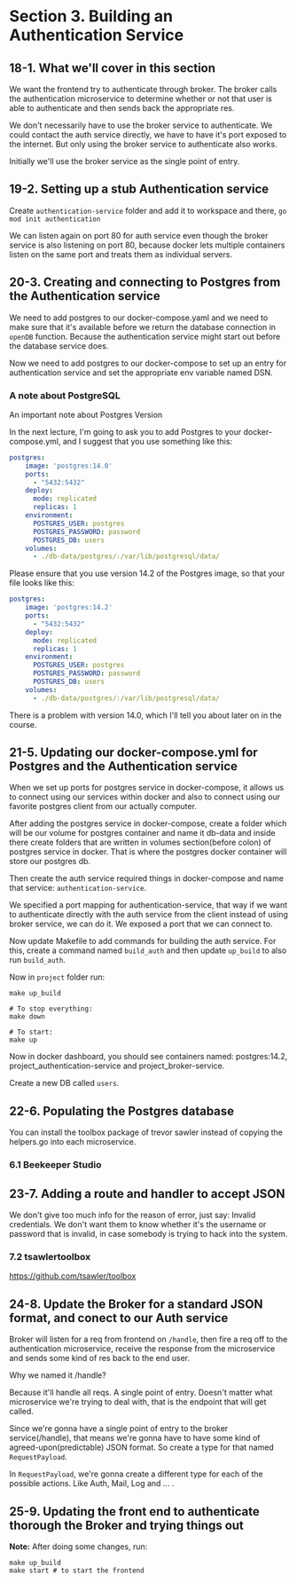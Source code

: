 # Section 3. Building an Authentication Service

## 18-1. What we'll cover in this section
We want the frontend try to authenticate through broker. The broker calls the authentication microservice to determine whether or not
that user is able to authenticate and then sends back the appropriate res.

We don't necessarily have to use the broker service to authenticate. We could contact the auth service directly, we have to have
it's port exposed to the internet. But only using the broker service to authenticate also works. 

Initially we'll use the broker service as the single point of entry.

## 19-2. Setting up a stub Authentication service
Create `authentication-service` folder and add it to workspace and there, `go mod init authentication`

We can listen again on port 80 for auth service even though the broker service is also listening on port 80, because docker lets multiple
containers listen on the same port and treats them as individual servers.

## 20-3. Creating and connecting to Postgres from the Authentication service
We need to add postgres to our docker-compose.yaml and we need to make sure that it's available before we return the database
connection in `openDB` function. Because the authentication service might start out before the database service does.

Now we need to add postgres to our docker-compose to set up an entry for authentication service and set the appropriate env variable named DSN.

### A note about PostgreSQL
An important note about Postgres Version

In the next lecture, I'm going to ask you to add Postgres to your docker-compose.yml, and I suggest that you use something like this:

```yaml
postgres:
    image: 'postgres:14.0'
    ports:
      - "5432:5432"
    deploy:
      mode: replicated
      replicas: 1
    environment:
      POSTGRES_USER: postgres
      POSTGRES_PASSWORD: password
      POSTGRES_DB: users
    volumes:
      - ./db-data/postgres/:/var/lib/postgresql/data/
```

Please ensure that you use version 14.2 of the Postgres image, so that your file looks like this:

```yaml
postgres:
    image: 'postgres:14.2'
    ports:
      - "5432:5432"
    deploy:
      mode: replicated
      replicas: 1
    environment:
      POSTGRES_USER: postgres
      POSTGRES_PASSWORD: password
      POSTGRES_DB: users
    volumes:
      - ./db-data/postgres/:/var/lib/postgresql/data/
```

There is a problem with version 14.0, which I'll tell you about later on in the course.

## 21-5. Updating our docker-compose.yml for Postgres and the Authentication service
When we set up ports for postgres service in docker-compose, it allows us to connect using our services within docker and
also to connect using our favorite postgres client from our actually computer.

After adding the postgres service in docker-compose, create a folder which will be our volume for postgres container and name it db-data and
inside there create folders that are written in volumes section(before colon) of postgres service in docker. That is where the postgres
docker container will store our postgres db.

Then create the auth service required things in docker-compose and name that service: `authentication-service`.

We specified a port mapping for authentication-service, that way if we want to authenticate directly with the auth service from the client
instead of using broker service, we can do it. We exposed a port that we can connect to.

Now update Makefile to add commands for building the auth service. For this, create a command named `build_auth` and then update
`up_build` to also run `build_auth`.

Now in `project` folder run:
```shell
make up_build

# To stop everything:
make down

# To start:
make up
```

Now in docker dashboard, you should see containers named: postgres:14.2, project_authentication-service and project_broker-service.

Create a new DB called `users`.

## 22-6. Populating the Postgres database
You can install the toolbox package of trevor sawler instead of copying the helpers.go into each microservice.

### 6.1 Beekeeper Studio

## 23-7. Adding a route and handler to accept JSON
We don't give too much info for the reason of error, just say: Invalid credentials. We don't want them to know whether it's the username or
password that is invalid, in case somebody is trying to hack into the system.

### 7.2 tsawlertoolbox
https://github.com/tsawler/toolbox

## 24-8. Update the Broker for a standard JSON format, and conect to our Auth service
Broker will listen for a req from frontend on `/handle`, then fire a req off to the authentication microservice, receive the response from the microservice and
sends some kind of res back to the end user.

Why we named it /handle?

Because it'll handle all reqs. A single point of entry. Doesn't matter what microservice we're trying to deal with, that is the endpoint
that will get called.

Since we're gonna have a single point of entry to the broker service(/handle), that means we're gonna have to have some kind of 
agreed-upon(predictable) JSON format. So create a type for that named `RequestPayload`.

In `RequestPayload`, we're gonna create a different type for each of the possible actions. Like Auth, Mail, Log and ... .

## 25-9. Updating the front end to authenticate thorough the Broker and trying things out
**Note:** After doing some changes, run:
```shell
make up_build
make start # to start the frontend
```